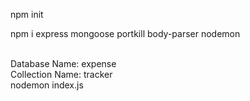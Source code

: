 npm init
<br>
<!-- Install all the dependencies -->
npm i express mongoose portkill body-parser nodemon
<!-- Create a database on mongo db -->
<br>
Database Name: expense
<br>
Collection Name: tracker
<!-- Run the index.js file -->
<br>
nodemon index.js
